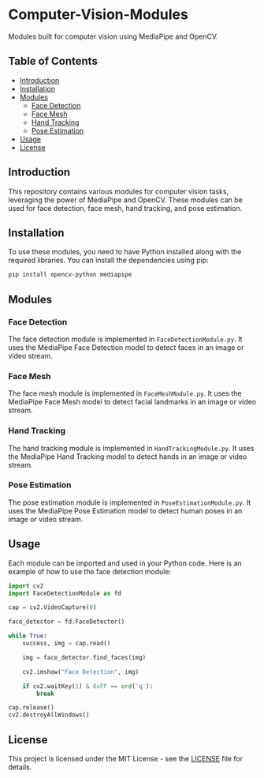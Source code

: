 # Computer-Vision-Modules

Modules built for computer vision using MediaPipe and OpenCV.

## Table of Contents

- [Introduction](#introduction)
- [Installation](#installation)
- [Modules](#modules)
  - [Face Detection](#face-detection)
  - [Face Mesh](#face-mesh)
  - [Hand Tracking](#hand-tracking)
  - [Pose Estimation](#pose-estimation)
- [Usage](#usage)
- [License](#license)

## Introduction

This repository contains various modules for computer vision tasks, leveraging the power of MediaPipe and OpenCV. These modules can be used for face detection, face mesh, hand tracking, and pose estimation.

## Installation

To use these modules, you need to have Python installed along with the required libraries. You can install the dependencies using pip:

```sh
pip install opencv-python mediapipe
```
## Modules
### Face Detection
The face detection module is implemented in `FaceDetectionModule.py`. It uses the MediaPipe Face Detection model to detect faces in an image or video stream.

### Face Mesh
The face mesh module is implemented in `FaceMeshModule.py`. It uses the MediaPipe Face Mesh model to detect facial landmarks in an image or video stream.

### Hand Tracking
The hand tracking module is implemented in `HandTrackingModule.py`. It uses the MediaPipe Hand Tracking model to detect hands in an image or video stream.

### Pose Estimation
The pose estimation module is implemented in `PoseEstimationModule.py`. It uses the MediaPipe Pose Estimation model to detect human poses in an image or video stream.

## Usage
Each module can be imported and used in your Python code. Here is an example of how to use the face detection module:

```python
import cv2
import FaceDetectionModule as fd

cap = cv2.VideoCapture(0)

face_detector = fd.FaceDetector()

while True:
    success, img = cap.read()

    img = face_detector.find_faces(img)

    cv2.imshow("Face Detection", img)

    if cv2.waitKey(1) & 0xFF == ord('q'):
        break

cap.release()
cv2.destroyAllWindows()
```

## License
This project is licensed under the MIT License - see the [LICENSE](LICENSE) file for details.